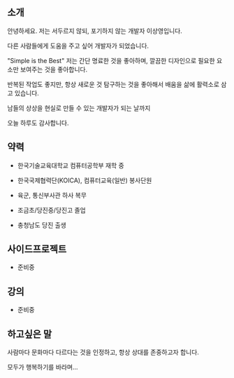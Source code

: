 ## 소개

안녕하세요. 저는 서두르지 않되, 포기하지 않는 개발자 이상영입니다.

다른 사람들에게 도움을 주고 싶어 개발자가 되었습니다. 

"Simple is the Best" 저는 간단 명료한 것을 좋아하며, 깔끔한 디자인으로 필요한 요소만 보여주는 것을 좋아합니다.

반복된 작업도 좋지만, 항상 새로운 것 탐구하는 것을 좋아해서 배움을 삶에 활력소로 삼고 있습니다.

남들의 상상을 현실로 만들 수 있는 개발자가 되는 날까지

오늘 하루도 감사합니다.

## 약력

- 한국기술교육대학교 컴퓨터공학부 재학 중

- 한국국제협력단(KOICA), 컴퓨터교육(일반) 봉사단원 

- 육군, 통신부사관 하사 복무 

- 조금초/당진중/당진고 졸업

- 충청남도 당진 출생

## 사이드프로젝트

- 준비중

## 강의

- 준비중

## 하고싶은 말

사람마다 문화마다 다르다는 것을 인정하고, 항상 상대를 존중하고자 합니다.

모두가 행복하기를 바라며...

